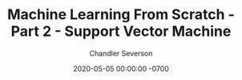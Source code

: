 ---
layout: post
title:  "Machine Learning From Scratch - Part 2 - Support Vector Machine"
date:   2020-05-05 00:00:00 -0700
categories: ml-from-scratch
author: Chandler Severson
image: "/assets/images/blog/ml-svm/svm.png"
---